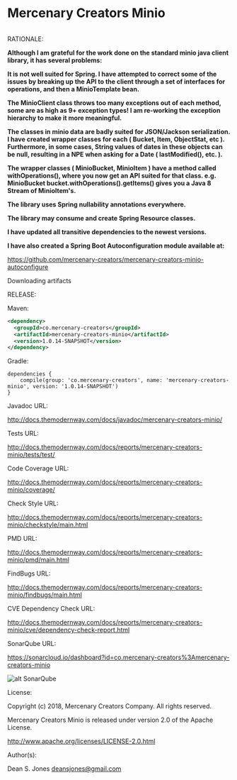 Mercenary Creators Minio
======

![<MERC>](http://docs.themodernway.com/merc5.png)

RATIONALE:


__Although I am grateful for the work done on the standard minio java client library, it has several problems:__

__It is not well suited for Spring. I have attempted to correct some of the issues by breaking up the API to the client through a set of interfaces for operations, and then a MinioTemplate bean.__

__The MinioClient class throws too many exceptions out of each method, some are as high as 9+ exception types! I am re-working the exception hierarchy to make it more meaningful.__

__The classes in minio data are badly suited for JSON/Jackson serialization. I have created wrapper classes for each ( Bucket, Item, ObjectStat, etc ). Furthermore, in some cases, String values of dates
in these objects can be null, resulting in a NPE when asking for a Date ( lastModified(), etc. ).__

__The wrapper classes ( MinioBucket, MinioItem ) have a method called withOperations(), where you now
get an API suited for that class. e.g. MinioBucket bucket.withOperations().getItems() gives you a
Java 8 Stream of MinioItem's.__

__The library uses Spring nullability annotations everywhere.__

__The library may consume and create Spring Resource classes.__

__I have updated all transitive dependencies to the newest versions.__

__I have also created a Spring Boot Autoconfiguration module available at:__

https://github.com/mercenary-creators/mercenary-creators-minio-autoconfigure

Downloading artifacts

RELEASE:

Maven:
```xml
<dependency>
  <groupId>co.mercenary-creators</groupId>
  <artifactId>mercenary-creators-minio</artifactId>
  <version>1.0.14-SNAPSHOT</version>
</dependency>
```
Gradle:
```
dependencies {
    compile(group: 'co.mercenary-creators', name: 'mercenary-creators-minio', version: '1.0.14-SNAPSHOT')
}
```
Javadoc URL:

http://docs.themodernway.com/docs/javadoc/mercenary-creators-minio/

Tests URL:

http://docs.themodernway.com/docs/reports/mercenary-creators-minio/tests/test/

Code Coverage URL:

http://docs.themodernway.com/docs/reports/mercenary-creators-minio/coverage/

Check Style URL:

http://docs.themodernway.com/docs/reports/mercenary-creators-minio/checkstyle/main.html

PMD URL:

http://docs.themodernway.com/docs/reports/mercenary-creators-minio/pmd/main.html

FindBugs URL:

http://docs.themodernway.com/docs/reports/mercenary-creators-minio/findbugs/main.html

CVE Dependency Check URL:

http://docs.themodernway.com/docs/reports/mercenary-creators-minio/cve/dependency-check-report.html

SonarQube URL:

https://sonarcloud.io/dashboard?id=co.mercenary-creators%3Amercenary-creators-minio

![alt SonarQube](https://sonarcloud.io/api/project_badges/measure?project=co.mercenary-creators%3Amercenary-creators-minio&metric=alert_status "SonarQube")

License:

Copyright (c) 2018, Mercenary Creators Company. All rights reserved.

Mercenary Creators Minio is released under version 2.0 of the Apache License.

http://www.apache.org/licenses/LICENSE-2.0.html

Author(s):

Dean S. Jones
deansjones@gmail.com

